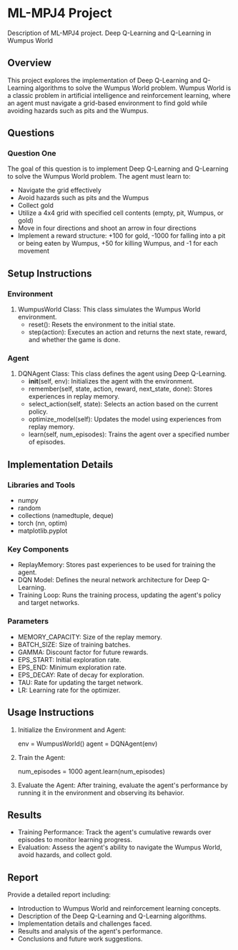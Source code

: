 # ML-MPJ4 Project
Description of ML-MPJ4 project.
Deep Q-Learning and Q-Learning in Wumpus World

## Overview
This project explores the implementation of Deep Q-Learning and Q-Learning algorithms to solve the Wumpus World problem. Wumpus World is a classic problem in artificial intelligence and reinforcement learning, where an agent must navigate a grid-based environment to find gold while avoiding hazards such as pits and the Wumpus.

## Questions

### Question One
The goal of this question is to implement Deep Q-Learning and Q-Learning to solve the Wumpus World problem. The agent must learn to:
- Navigate the grid effectively
- Avoid hazards such as pits and the Wumpus
- Collect gold
- Utilize a 4x4 grid with specified cell contents (empty, pit, Wumpus, or gold)
- Move in four directions and shoot an arrow in four directions
- Implement a reward structure: +100 for gold, -1000 for falling into a pit or being eaten by Wumpus, +50 for killing Wumpus, and -1 for each movement

## Setup Instructions

### Environment
1. WumpusWorld Class: This class simulates the Wumpus World environment.
    - reset(): Resets the environment to the initial state.
    - step(action): Executes an action and returns the next state, reward, and whether the game is done.

### Agent
1. DQNAgent Class: This class defines the agent using Deep Q-Learning.
    - __init__(self, env): Initializes the agent with the environment.
    - remember(self, state, action, reward, next_state, done): Stores experiences in replay memory.
    - select_action(self, state): Selects an action based on the current policy.
    - optimize_model(self): Updates the model using experiences from replay memory.
    - learn(self, num_episodes): Trains the agent over a specified number of episodes.

## Implementation Details

### Libraries and Tools
- numpy
- random
- collections (namedtuple, deque)
- torch (nn, optim)
- matplotlib.pyplot

### Key Components
- ReplayMemory: Stores past experiences to be used for training the agent.
- DQN Model: Defines the neural network architecture for Deep Q-Learning.
- Training Loop: Runs the training process, updating the agent's policy and target networks.

### Parameters
- MEMORY_CAPACITY: Size of the replay memory.
- BATCH_SIZE: Size of training batches.
- GAMMA: Discount factor for future rewards.
- EPS_START: Initial exploration rate.
- EPS_END: Minimum exploration rate.
- EPS_DECAY: Rate of decay for exploration.
- TAU: Rate for updating the target network.
- LR: Learning rate for the optimizer.

## Usage Instructions

1. Initialize the Environment and Agent:
   
   env = WumpusWorld()
   agent = DQNAgent(env)
   

2. Train the Agent:
   
   num_episodes = 1000
   agent.learn(num_episodes)
   

3. Evaluate the Agent:
   After training, evaluate the agent's performance by running it in the environment and observing its behavior.

## Results

- Training Performance: Track the agent's cumulative rewards over episodes to monitor learning progress.
- Evaluation: Assess the agent's ability to navigate the Wumpus World, avoid hazards, and collect gold.

## Report
Provide a detailed report including:
- Introduction to Wumpus World and reinforcement learning concepts.
- Description of the Deep Q-Learning and Q-Learning algorithms.
- Implementation details and challenges faced.
- Results and analysis of the agent's performance.
- Conclusions and future work suggestions.
